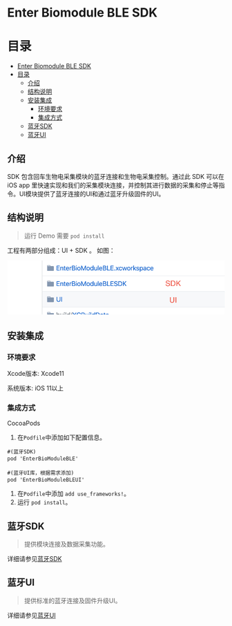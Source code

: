 # Enter Biomodule BLE SDK

# 目录

- [Enter Biomodule BLE SDK](#enter-biomodule-ble-sdk)
- [目录](#%e7%9b%ae%e5%bd%95)
  - [介绍](#%e4%bb%8b%e7%bb%8d)
  - [结构说明](#%e7%bb%93%e6%9e%84%e8%af%b4%e6%98%8e)
  - [安装集成](#%e5%ae%89%e8%a3%85%e9%9b%86%e6%88%90)
    - [环境要求](#%e7%8e%af%e5%a2%83%e8%a6%81%e6%b1%82)
    - [集成方式](#%e9%9b%86%e6%88%90%e6%96%b9%e5%bc%8f)
  - [蓝牙SDK](#%e8%93%9d%e7%89%99sdk)
  - [蓝牙UI](#%e8%93%9d%e7%89%99ui)

## 介绍

SDK 包含回车生物电采集模块的蓝牙连接和生物电采集控制。通过此 SDK 可以在 iOS app 里快速实现和我们的采集模块连接，并控制其进行数据的采集和停止等指令。UI模块提供了蓝牙连接的UI和通过蓝牙升级固件的UI。

## 结构说明

> 运行 Demo 需要 `pod install` 
 
工程有两部分组成：UI + SDK 。 
如图：

![Project Structure](/img/1.png)

## 安装集成

### 环境要求

Xcode版本: Xcode11

系统版本: iOS 11以上

### 集成方式

CocoaPods

1. 在`Podfile`中添加如下配置信息。

```
#(蓝牙SDK)
pod 'EnterBioModuleBLE'

#(蓝牙UI库，根据需求添加)
pod 'EnterBioModuleBLEUI' 
```

1. 在`Podfile`中添加 `add use_frameworks!`。
2. 运行 `pod install`。

## 蓝牙SDK

> 提供模块连接及数据采集功能。

详细请参见[蓝牙SDK](EnterBioModuleBLESDK/)

## 蓝牙UI

> 提供标准的蓝牙连接及固件升级UI。

详细请参见[蓝牙UI](UI/)